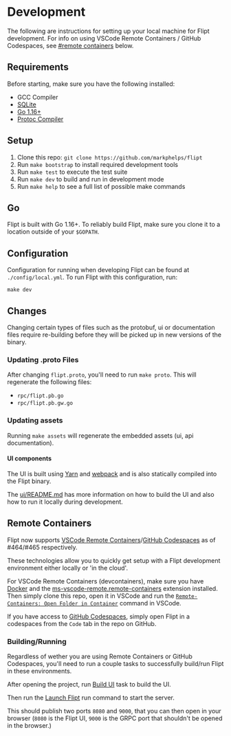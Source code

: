 # Development

The following are instructions for setting up your local machine for Flipt development. For info on using VSCode Remote Containers / GitHub Codespaces, see [#remote containers](#remote-containers) below.

## Requirements

Before starting, make sure you have the following installed:

* GCC Compiler
* [SQLite](https://sqlite.org/index.html)
* [Go 1.16+](https://golang.org/doc/install)
* [Protoc Compiler](https://github.com/protocolbuffers/protobuf)

## Setup

1. Clone this repo: `git clone https://github.com/markphelps/flipt`
1. Run `make bootstrap` to install required development tools
1. Run `make test` to execute the test suite
1. Run `make dev` to build and run in development mode
1. Run `make help` to see a full list of possible make commands

## Go

Flipt is built with Go 1.16+. To reliably build Flipt, make sure you clone it to a location outside of your `$GOPATH`.

## Configuration

Configuration for running when developing Flipt can be found at `./config/local.yml`. To run Flipt with this configuration, run:

```shell
make dev
```

## Changes

Changing certain types of files such as the protobuf, ui or documentation files require re-building before they will be picked up in new versions of the binary.

### Updating .proto Files

After changing `flipt.proto`, you'll need to run `make proto`. This will regenerate the following files:

* `rpc/flipt.pb.go`
* `rpc/flipt.pb.gw.go`

### Updating assets

Running `make assets` will regenerate the embedded assets (ui, api documentation).

#### UI components

The UI is built using [Yarn](https://yarnpkg.com/en/) and [webpack](https://webpack.js.org/) and is also statically compiled into the Flipt binary.

The [ui/README.md](https://github.com/markphelps/flipt/tree/master/ui/README.md) has more information on how to build the UI and also how to run it locally during development.

## Remote Containers

Flipt now supports [VSCode Remote Containers](https://github.com/Microsoft/vscode-dev-containers)/[GitHub Codespaces](https://github.com/features/codespaces) as of #464/#465 respectively.

These technologies allow you to quickly get setup with a Flipt development environment either locally or 'in the cloud'.

For VSCode Remote Containers (devcontainers), make sure you have [Docker](https://www.docker.com/get-started) and the [ms-vscode-remote.remote-containers](https://marketplace.visualstudio.com/items?itemName=ms-vscode-remote.remote-containers) extension installed. Then simply clone this repo, open it in VSCode and run the [`Remote-Containers: Open Folder in Container`](https://code.visualstudio.com/docs/remote/containers#_quick-start-open-an-existing-folder-in-a-container) command in VSCode.

If you have access to [GitHub Codespaces](https://github.com/features/codespaces), simply open Flipt in a codespaces from the `Code` tab in the repo on GitHub.

### Building/Running

Regardless of wether you are using Remote Containers or GitHub Codespaces, you'll need to run a couple tasks to successfully build/run Flipt in these environments.

After opening the project, run [Build UI](.vscode/tasks.json) task to build the UI.

Then run the [Launch Flipt](.vscode/launch.json) run command to start the server.

This should publish two ports `8080` and `9000`, that you can then open in your browser (`8080` is the Flipt UI, `9000` is the GRPC port that shouldn't be opened in the browser.)